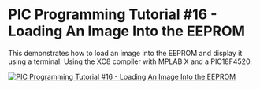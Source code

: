 # **PIC Programming Tutorial #16 - Loading An Image Into the EEPROM**

This demonstrates how to load an image into the EEPROM and display it using a terminal. Using the XC8 compiler with MPLAB X and a PIC18F4520.

[![PIC Programming Tutorial #16 - Loading An Image Into the EEPROM](https://img.youtube.com/vi/IbwAH4Et9sY/0.jpg)](https://www.youtube.com/watch?v=IbwAH4Et9sY "PIC Programming Tutorial #16 - Loading An Image Into the EEPROM")

 



















